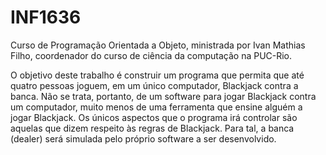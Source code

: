# INF1636
Curso de Programação Orientada a Objeto, ministrada por Ivan Mathias Filho, coordenador do curso de ciência da computação na PUC-Rio.

O objetivo deste trabalho é construir um programa que permita que até quatro pessoas
joguem, em um único computador, Blackjack contra a banca. Não se trata, portanto, de
um software para jogar Blackjack contra um computador, muito menos de uma
ferramenta que ensine alguém a jogar Blackjack.
Os únicos aspectos que o programa irá controlar são aquelas que dizem respeito às
regras de Blackjack. Para tal, a banca (dealer) será simulada pelo próprio software a ser
desenvolvido.
